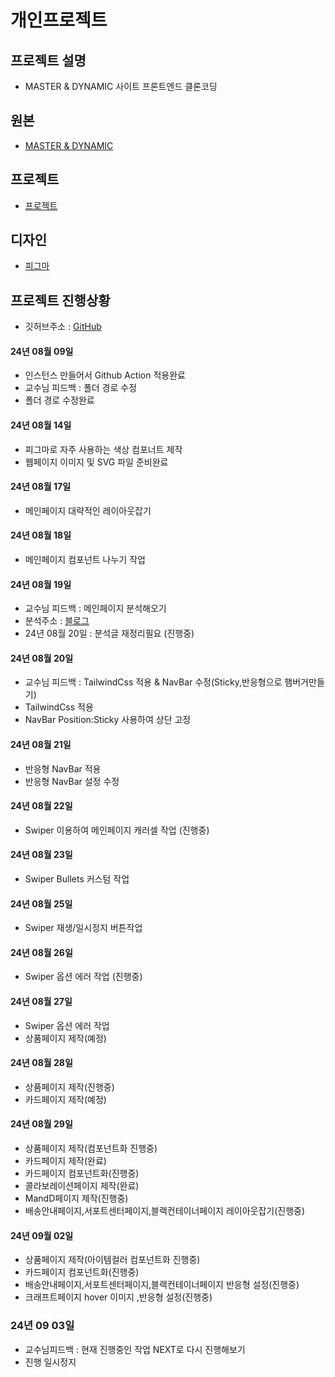 # 개인프로젝트

## 프로젝트 설명

- MASTER & DYNAMIC 사이트 프론트엔드 클론코딩

## 원본

- [MASTER & DYNAMIC](https://www.masterdynamic.com/)

## 프로젝트

- [프로젝트](http://ec2-52-79-212-4.ap-northeast-2.compute.amazonaws.com)

## 디자인

- [피그마](https://www.figma.com/design/uqgjVXBJp713w1WtxpZmSC/Dynamic?node-id=0-1&t=ehMwL7ae0Ejvrldu-1)

## 프로젝트 진행상황

- 깃허브주소 : [GitHub](https://github.com/CarrotEasy0214/dynamic)

#### 24년 08월 09일

- 인스턴스 만들어서 Github Action 적용완료
- 교수님 피드백 : 폴더 경로 수정
- 폴더 경로 수정완료

#### 24년 08월 14일

- 피그마로 자주 사용하는 색상 컴포너트 제작
- 웹페이지 이미지 및 SVG 파일 준비완료

#### 24년 08월 17일

- 메인페이지 대략적인 레이아웃잡기

#### 24년 08월 18일

- 메인페이지 컴포넌트 나누기 작업

#### 24년 08월 19일

- 교수님 피드백 : 메인페이지 분석해오기
- 분석주소 : [블로그](https://aaa0214.tistory.com/5)
- 24년 08월 20일 : 분석글 재정리필요 (진행중)

#### 24년 08월 20일

- 교수님 피드백 : TailwindCss 적용 & NavBar 수정(Sticky,반응형으로 햄버거만들기)
- TailwindCss 적용
- NavBar Position:Sticky 사용하여 상단 고정

#### 24년 08월 21일

- 반응형 NavBar 적용
- 반응형 NavBar 설정 수정

#### 24년 08월 22일

- Swiper 이용하여 메인페이지 캐러셀 작업 (진행중)

#### 24년 08월 23일

- Swiper Bullets 커스텀 작업

#### 24년 08월 25일

- Swiper 재생/일시정지 버튼작업

#### 24년 08월 26일

- Swiper 옵션 에러 작업 (진행중)

#### 24년 08월 27일

- Swiper 옵션 에러 작업
- 상품페이지 제작(예정)

#### 24년 08월 28일

- 상품페이지 제작(진행중)
- 카드페이지 제작(예정)

#### 24년 08월 29일

- 상품페이지 제작(컴포넌트화 진행중)
- 카드페이지 제작(완료)
- 카드페이지 컴포넌트화(진행중)
- 콜라보레이션페이지 제작(완료)
- MandD페이지 제작(진행중)
- 배송안내페이지,서포트센터페이지,블랙컨테이너페이지 레이아웃잡기(진행중)

#### 24년 09월 02일

- 상품페이지 제작(아이템컬러 컴포넌트화 진행중)
- 카드페이지 컴포넌트화(진행중)
- 배송안내페이지,서포트센터페이지,블랙컨테이너페이지 반응형 설정(진행중)
- 크래프트페이지 hover 이미지 ,반응형 설정(진행중)

### 24년 09 03일

- 교수님피드백 : 현재 진행중인 작업 NEXT로 다시 진행해보기
- 진행 일시정지
